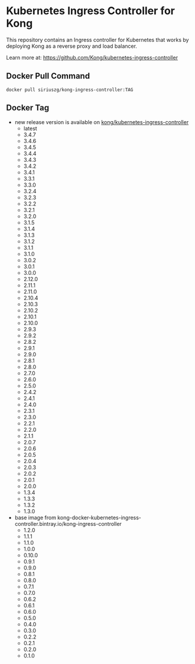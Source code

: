 # Kubernetes Ingress Controller for Kong

This repository contains an Ingress controller for Kubernetes that works by deploying Kong as a reverse proxy and load balancer.

Learn more at: <https://github.com/Kong/kubernetes-ingress-controller>

## Docker Pull Command

`docker pull siriuszg/kong-ingress-controller:TAG`

## Docker Tag

* new release version is available on [kong/kubernetes-ingress-controller](https://hub.docker.com/r/kong/kubernetes-ingress-controller/)
  * latest
  * 3.4.7
  * 3.4.6
  * 3.4.5
  * 3.4.4
  * 3.4.3
  * 3.4.2
  * 3.4.1
  * 3.3.1
  * 3.3.0
  * 3.2.4
  * 3.2.3
  * 3.2.2
  * 3.2.1
  * 3.2.0
  * 3.1.5
  * 3.1.4
  * 3.1.3
  * 3.1.2
  * 3.1.1
  * 3.1.0
  * 3.0.2
  * 3.0.1
  * 3.0.0
  * 2.12.0
  * 2.11.1
  * 2.11.0
  * 2.10.4
  * 2.10.3
  * 2.10.2
  * 2.10.1
  * 2.10.0
  * 2.9.3
  * 2.9.2
  * 2.8.2
  * 2.9.1
  * 2.9.0
  * 2.8.1
  * 2.8.0
  * 2.7.0
  * 2.6.0
  * 2.5.0
  * 2.4.2
  * 2.4.1
  * 2.4.0
  * 2.3.1
  * 2.3.0
  * 2.2.1
  * 2.2.0
  * 2.1.1
  * 2.0.7
  * 2.0.6
  * 2.0.5
  * 2.0.4
  * 2.0.3
  * 2.0.2
  * 2.0.1
  * 2.0.0
  * 1.3.4
  * 1.3.3
  * 1.3.2
  * 1.3.0
* base image from kong-docker-kubernetes-ingress-controller.bintray.io/kong-ingress-controller
  * 1.2.0
  * 1.1.1
  * 1.1.0
  * 1.0.0
  * 0.10.0
  * 0.9.1
  * 0.9.0
  * 0.8.1
  * 0.8.0
  * 0.7.1
  * 0.7.0
  * 0.6.2
  * 0.6.1
  * 0.6.0
  * 0.5.0
  * 0.4.0
  * 0.3.0
  * 0.2.2
  * 0.2.1
  * 0.2.0
  * 0.1.0
